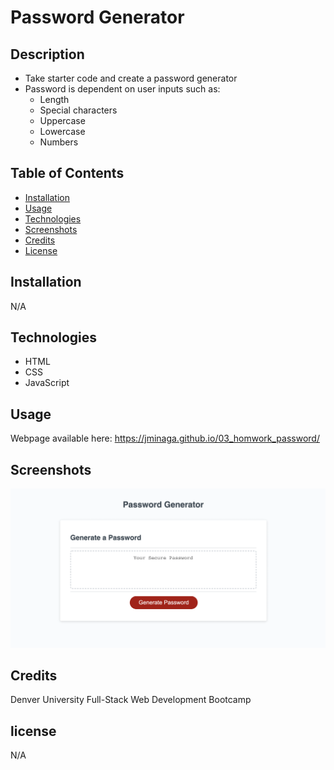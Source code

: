 # Password Generator

## Description

- Take starter code and create a password generator
- Password is dependent on user inputs such as:
  - Length
  - Special characters
  - Uppercase
  - Lowercase
  - Numbers

## Table of Contents

- [Installation](#installation)
- [Usage](#usage)
- [Technologies](#technologies)
- [Screenshots](#screenshots)
- [Credits](#credits)
- [License](#license)

## Installation
N/A

## Technologies
- HTML 
- CSS
- JavaScript

## Usage
Webpage available here:
https://jminaga.github.io/03_homwork_password/

## Screenshots
![screenshot](assets/images/screenshot.png)

## Credits
Denver University Full-Stack Web Development Bootcamp

## license
N/A